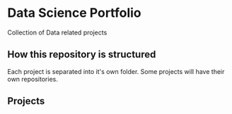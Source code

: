 # Data Science Portfolio
Collection of Data related projects

## How this repository is structured
Each project is separated into it's own folder. Some projects will have their own repositories. 

## Projects
